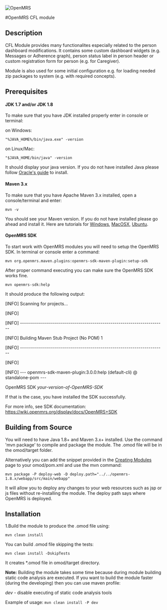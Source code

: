<img src="https://cloud.githubusercontent.com/assets/668093/12567089/0ac42774-c372-11e5-97eb-00baf0fccc37.jpg" alt="OpenMRS"/>

#OpenMRS CFL module

## Description

CFL Module provides many functionalites especially related to the person dashboard modifications. It contains some 
custom dashboard widgets (e.g. Messages or Adherence graph), person status label in person header or custom registration
form for person (e.g. for Caregiver).

Module is also used for some initial configuration e.g. for loading needed zip packages to system (e.g. with required
concepts).

## Prerequisites

#### JDK 1.7 and/or JDK 1.8
To make sure that you have JDK installed properly enter in console or terminal:

on Windows:

`"%JAVA_HOME%/bin/java.exe" -version`

on Linux/Mac:

`"$JAVA_HOME/bin/java" -version`

It should display your java version. If you do not have installed Java please follow 
[Oracle's guide](https://docs.oracle.com/cd/E19182-01/820-7851/inst_cli_jdk_javahome_t/) to install.


#### Maven 3.x
To make sure that you have Apache Maven 3.x installed, open a console/terminal and enter:

`mvn -v`

You should see your Maven version. If you do not have installed please go ahead and install it. 
Here are tutorials for [Windows](https://docs.oracle.com/cd/E19182-01/820-7851/inst_cli_jdk_javahome_t/), 
[MacOSX](https://www.journaldev.com/2348/how-to-install-maven-on-mac-os-x-mavericks-10-9), 
[Ubuntu](https://www.mkyong.com/maven/how-to-install-maven-in-ubuntu/).

#### OpenMRS SDK

To start work with OpenMRS modules you will need to setup the OpenMRS SDK. In terminal or console enter a command:

`mvn org.openmrs.maven.plugins:openmrs-sdk-maven-plugin:setup-sdk`

After proper command executing you can make sure the OpenMRS SDK works fine.

`mvn openmrs-sdk:help`

It should produce the following output:

[INFO] Scanning for projects...

[INFO]

[INFO] ------------------------------------------------------------------------

[INFO] Building Maven Stub Project (No POM) 1

[INFO] ------------------------------------------------------------------------

[INFO]

[INFO] --- openmrs-sdk-maven-plugin:3.0.0:help (default-cli) @ standalone-pom ---
 
OpenMRS SDK *your-version-of-OpenMRS-SDK*

If that is the case, you have installed the SDK successfully.

For more info, see SDK documentation: https://wiki.openmrs.org/display/docs/OpenMRS+SDK

## Building from Source
You will need to have Java 1.8+ and Maven 3.x+ installed.  Use the command 'mvn package' to 
compile and package the module.  The .omod file will be in the omod/target folder.

Alternatively you can add the snippet provided in the [Creating Modules](https://wiki.openmrs.org/x/cAEr) page to your 
omod/pom.xml and use the mvn command:

    mvn package -P deploy-web -D deploy.path="../../openmrs-1.8.x/webapp/src/main/webapp"

It will allow you to deploy any changes to your web 
resources such as jsp or js files without re-installing the module. The deploy path says 
where OpenMRS is deployed.

## Installation
1.Build the module to produce the .omod file using:

`mvn clean install`

You can build .omod file skipping the tests:

`mvn clean install -DskipTests`

It creates *.omod file in omod/target directory.

**Note:** Building the module takes some time because during module building static code analysis are executed.
If you want to build the module faster (during the developing) then you can use maven profile:

_dev_ - disable executing of static code analysis tools

Example of usage: `mvn clean install -P dev`
